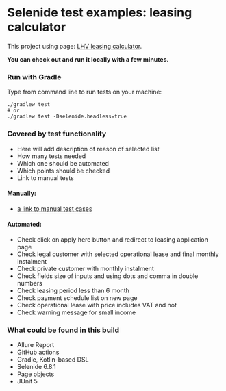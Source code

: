 Selenide test examples: leasing calculator
================================

This project using page: [LHV leasing calculator](https://www.lhv.ee/en/leasing).

**You can check out and run it locally with a few minutes.**

### Run with Gradle

Type from command line to run tests on your machine:

```
./gradlew test
# or
./gradlew test -Dselenide.headless=true
```

### Covered by test functionality
 - Here will add description of reason of selected list
 - How many tests needed
 - Which one should be automated
 - Which points should be checked
 - Link to manual tests
#### Manually:
- [a link to manual test cases](manual_test_cases.md)
#### Automated:
- Check click on apply here button and redirect to leasing application page
- Check legal customer with selected operational lease and final monthly instalment
- Check private customer with monthly instalment	
- Check fields size of inputs and using dots and comma in double numbers	
- Check leasing period less than 6 month		
- Check payment schedule list on new page	
- Check operational lease with price includes VAT and not	
- Check warning message for small income

### What could be found in this build
- Allure Report
- GitHub actions
- Gradle, Kotlin-based DSL
- Selenide 6.8.1
- Page objects
- JUnit 5
